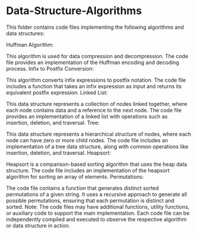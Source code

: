 # Data-Structure-Algorithms
This folder contains code files implementing the following algorithms and data structures:

Huffman Algorithm:

This algorithm is used for data compression and decompression.
The code file provides an implementation of the Huffman encoding and decoding process.
Infix to Postfix Conversion:

This algorithm converts infix expressions to postfix notation.
The code file includes a function that takes an infix expression as input and returns its equivalent postfix expression.
Linked List:

This data structure represents a collection of nodes linked together, where each node contains data and a reference to the next node.
The code file provides an implementation of a linked list with operations such as insertion, deletion, and traversal.
Tree:

This data structure represents a hierarchical structure of nodes, where each node can have zero or more child nodes.
The code file includes an implementation of a tree data structure, along with common operations like insertion, deletion, and traversal.
Heapsort:

Heapsort is a comparison-based sorting algorithm that uses the heap data structure.
The code file includes an implementation of the heapsort algorithm for sorting an array of elements.
Permutations:

The code file contains a function that generates distinct sorted permutations of a given string.
It uses a recursive approach to generate all possible permutations, ensuring that each permutation is distinct and sorted.
Note: The code files may have additional functions, utility functions, or auxiliary code to support the main implementation. Each code file can be independently compiled and executed to observe the respective algorithm or data structure in action.
